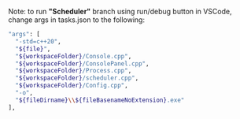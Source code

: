 Note: to run **"Scheduler"** branch using run/debug button in VSCode, change args in tasks.json to the following:

```bash
"args": [
  "-std=c++20",
  "${file}",
  "${workspaceFolder}/Console.cpp",
  "${workspaceFolder}/ConsolePanel.cpp",
  "${workspaceFolder}/Process.cpp",
  "${workspaceFolder}/scheduler.cpp",
  "${workspaceFolder}/Config.cpp",
  "-o",
  "${fileDirname}\\${fileBasenameNoExtension}.exe"
],
